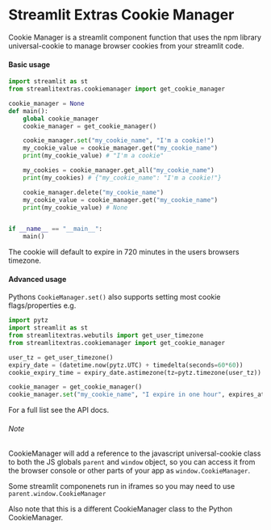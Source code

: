 # Streamlit Extras Cookie Manager

Cookie Manager is a streamlit component function that uses the npm library universal-cookie to manage browser cookies from your streamlit code.


#### Basic usage

```Python
import streamlit as st
from streamlitextras.cookiemanager import get_cookie_manager

cookie_manager = None
def main():
    global cookie_manager
    cookie_manager = get_cookie_manager()

    cookie_manager.set("my_cookie_name", "I'm a cookie!")
    my_cookie_value = cookie_manager.get("my_cookie_name")
    print(my_cookie_value) # "I'm a cookie"

    my_cookies = cookie_manager.get_all("my_cookie_name")
    print(my_cookies) # {"my_cookie_name": "I'm a cookie!"}

    cookie_manager.delete("my_cookie_name")
    my_cookie_value = cookie_manager.get("my_cookie_name")
    print(my_cookie_value) # None


if __name__ == "__main__":
    main()
```

The cookie will default to expire in 720 minutes in the users browsers timezone.


#### Advanced usage

Pythons `CookieManager.set()` also supports setting most cookie flags/properties  e.g.

```Python
import pytz
import streamlit as st
from streamlitextras.webutils import get_user_timezone
from streamlitextras.cookiemanager import get_cookie_manager

user_tz = get_user_timezone()
expiry_date = (datetime.now(pytz.UTC) + timedelta(seconds=60*60))
cookie_expiry_time = expiry_date.astimezone(tz=pytz.timezone(user_tz))

cookie_manager = get_cookie_manager()
cookie_manager.set("my_cookie_name", "I expire in one hour", expires_at=cookie_expiry_time)
```

For a full list see the API docs.

###### Note

CookieManager will add a reference to the javascript universal-cookie class to both the JS globals `parent` and `window` object, so you can access it from the browser console or other parts of your app as `window.CookieManager`.

Some streamlit componenets run in iframes so you may need to use `parent.window.CookieManager`

Also note that this is a different CookieManager class to the Python CookieManager.